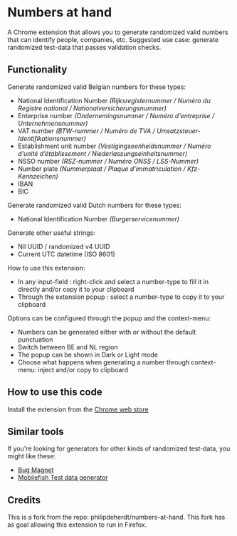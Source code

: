 # Numbers at hand
A Chrome extension that allows you to generate randomized valid numbers that can identify people, companies, etc.
Suggested use case: generate randomized test-data that passes validation checks.

## Functionality
Generate randomized valid Belgian numbers for these types:
* National Identification Number _(Rijksregisternummer / Numéro du Registre national / Nationalversicherungsnummer)_
* Enterprise number _(Ondernemingsnummer / Numéro d'entreprise / Unternehmensnummer)_
* VAT number _(BTW-nummer / Numéro de TVA / Umsatzsteuer-Identifikationsnummer)_
* Establishment unit number _(Vestigingseenheidsnummer / Numéro d’unité d’établissement / Niederlassungseinheitsnummer)_
* NSSO number _(RSZ-nummer / Numéro ONSS / LSS-Nummer)_
* Number plate _(Nummerplaat / Plaque d'immatriculation / Kfz-Kennzeichen)_
* IBAN
* BIC

Generate randomized valid Dutch numbers for these types:
* National Identification Number _(Burgerservicenummer)_

Generate other useful strings:
* Nil UUID / randomized v4 UUID
* Current UTC datetime (ISO 8601)


How to use this extension:
* In any input-field : right-click and select a number-type to fill it in directly and/or copy it to your clipboard
* Through the extension popup : select a number-type to copy it to your clipboard

Options can be configured through the popup and the context-menu:
* Numbers can be generated either with or without the default punctuation
* Switch between BE and NL region
* The popup can be shown in Dark or Light mode
* Choose what happens when generating a number through context-menu: inject and/or copy to clipboard


## How to use this code

Install the extension from the [Chrome web store](https://chrome.google.com/webstore/detail/numbers-at-hand/jncgcehddiijpaiopleohniplpafmmio)

## Similar tools

If you're looking for generators for other kinds of randomized test-data, you might like these:
* [Bug Magnet](https://bugmagnet.org/)
* [Mobilefish Test data generator](https://www.mobilefish.com/services/random_test_data_generator/random_test_data_generator.php)

## Credits
This is a fork from the repo: philipdeherdt/numbers-at-hand. This fork has as goal allowing this extension to run in Firefox.